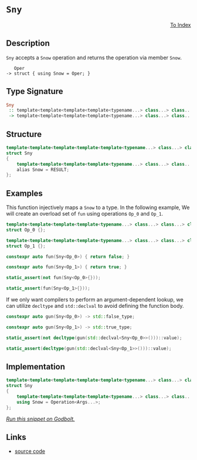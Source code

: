 <!-- Copyright 2024 Feng Mofan
SPDX-License-Identifier: Apache-2.0 -->

# `Sny`

<p style='text-align: right;'><a href="../utilities.md#sny">To Index</a></p>

## Description

`Sny` accepts a `Snow` operation and returns the operation via member `Snow`.

<pre><code>   Oper
-> struct { using Snow = Oper; }</code></pre>

## Type Signature

```Haskell
Sny
 :: template<template<template<template<typename...> class...> class...> class...> class...
 -> template<template<template<template<typename...> class...> class...> class...>
```

## Structure

```C++
template<template<template<template<template<typename...> class...> class...> class...> class>
struct Sny
{
    template<template<template<template<typename...> class...> class...> class...>
    alias Snow = RESULT;
};
```

## Examples

This function injectively maps a `Snow` to a type.
In the following example, We will create an overload set of `fun` using operations `Op_0` and `Op_1`.

```C++
template<template<template<template<typename...> class...> class...> class...>
struct Op_0 {};

template<template<template<template<typename...> class...> class...> class...>
struct Op_1 {};

constexpr auto fun(Sny<Op_0>) { return false; }

constexpr auto fun(Sny<Op_1>) { return true; }

static_assert(not fun(Sny<Op_0>{}));

static_assert(fun(Sny<Op_1>{}));
```

If we only want compilers to perform an argument-dependent lookup, we can utilize `decltype` and `std::declval` to avoid defining the function body.

```C++
constexpr auto gun(Sny<Op_0>) -> std::false_type;

constexpr auto gun(Sny<Op_1>) -> std::true_type;

static_assert(not decltype(gun(std::declval<Sny<Op_0>>()))::value);

static_assert(decltype(gun(std::declval<Sny<Op_1>>()))::value);
```

## Implementation

```C++
template<template<template<template<template<typename...> class...> class...> class...> class Operation>
struct Sny
{
    template<template<template<template<typename...> class...> class...> class...Args>
    using Snow = Operation<Args...>;
};
```

[*Run this snippet on Godbolt.*](https://godbolt.org/#z:OYLghAFBqd5QCxAYwPYBMCmBRdBLAF1QCcAaPECAMzwBtMA7AQwFtMQByARg9KtQYEAysib0QXACx8BBAKoBnTAAUAHpwAMvAFYTStJg1DIApACYAQuYukl9ZATwDKjdAGFUtAK4sGIAGwAnKSuADJ4DJgAcj4ARpjEIADMABykAA6oCoRODB7evgHBmdmOAuGRMSzxiam2mPZlDEIETMQE%2BT5%2BQfWNuS1tBBXRcQnJaQqt7Z2FPZODw1U14wCUtqhexMjsHASYLOkGeyZJbnsHR5gnZ/uHTMen53cPNxf3V48AnumMrJgAdICTtgANTIAwKBSA/7AsEQqFApKg8FMSHQ2EoyEggDyP2I91ywJMGgAgpNiF4HCChAxUAB3KhiWjEkkmADsVlJIO5IKel2ufPeAtu/MeIqFXx%2BzDY6KRcNRCJhcsxiox8OhJOIwAURK5PK82SM1NpdJBJwAIji8QSBNdNdrZdgTpzWWzzc6WSyAPQAKj9/oDga93oDIIAKtghGGhCCA8HSb7A0n/fHWaTBS8Mx9Xs9s1mBd9fjLEcj1SX5WjyyrHSzyZSCFaAPoaM0c9nupIuln5sVvTPi/t9vOF6UAqtlpWlhWOiuqpG1ggUqm4xtcVtWN0e0kh/0ggBieGIk3DmGPcc9pLQDEmmFU6WIIKYXiIIKoXgYEBp9MZtGZpxXGjAis64gsQmAEJsDCvmISjOq27rbpeAg3neD5Pi%2Bb4fl%2BDJMtcK5cEBIFgRBxBQYuXgfBY8EXmSrSOMgjYKgkBAQLSDaYZ%2BJo/n%2BbgAUSbZuisKxbmmtEEgxTHtNQ76cd%2BuH/ukq78Ru5pCSJO5%2BtSmBXugJ5nimNHmEkETgl4WBmqcz50IQny6qJV4ofej7PqgILADJ2HcXhimAUiwEALSwpM6AgCAP5KI2BCFupSHXnsqHOS%2B7lYVx8m8YpBF%2BSCgVysFoXkZgkXRZ2NHzPRjGQsxrGoA2WDglFPzQDJeUgHVtAAG5iNcnlpXx85IhAQkrKFnXeJgwklYhYnlZJLFtQ1mBNR%2BLVtaN3Wpb%2B3lKf12CDUJI1iBRE0WBway0JwACsvB%2BBwWikKgnBuNY1gggoGxbJgZpmEkPCkAQminWsADWIAXZI/waJIXBskkGgXRoZj%2BP4ZgpGk50cJIvAsBIGgaKQN13Q9HC8AoIB4/9t2naQcCwDAiAgBsBDpM%2B5CUGgBx0AkUR/JwqgpP4/n%2BJIbnIMgIJSP8Zi8Jg%2BBEMQeAhVwMiCCIYjsFIyvyEoagA6QuhK3S%2BLpJwPBnZd1260T2LPszDaoFQIJ8wLQsi2LEtmCCEAeBz9APkZXArLwFNaGsEBIOz6Sc2QFAQBHUcgMAUhmHwdB7EelCxLrsQRG0nwm7w2fMMQnzYrE2jaRTv3s2wgjYgwtB55TpBYLEXjAG4TKk9wvBYCwhjAOITf4GBDh4O1p667e2nPjsv0RHs6N3bQeCxPixceFguuLng2Pd6Q4/ELEWSYOa%2Bz98vRgA2sVAGNqABqeCYHSuKMPnmuq%2BIGv8IIigqOoTf630P3FAz1LD6BXqTSAaxUDpCaF3fywULSmEsNYMwhMD7yywJAwavQK65BcAwdwnguh6DCBEEY1QxhKxKDkAQMw/DUKyLQhgixRiJCVnYPBAgBjTGIYUDhDQuHNCmEMchSwqG2BEfQvQ8x2isMoewtYb1NjbAkGbDgV18aW04I7fmgthbAFFuLcGHsIC4EICQL6P1A5/SvmsBAmAmBYESDgkGkgkj/ECEkNkkhIZmEkP4XGF0ejo0xqQbGP1/j%2BC4P4FIgQUgxLBlwC6Xj/BaKbkTEmZNbGU1DnTMODMbYsxjnHX23M2CcDaCwdqbJ/JMHlEaLggR/hcAhtLWWJAFZ6G/sIUQn9pA9N/jrABIBk6GyYMbbu6jNEE14FbIpdsHZVJqXUhpwBxbNNaS2L2qAfYJCsWYGxwcqYFNKQkVmsddmR19iAZZtSURGCaVwPGNBaBp1JhATOTdC65zfj84updy4ODftXRgBA64N11i3NuHdfxd1%2Br3c%2BOw7rDzwePLud0p7IBnm/eeDRdbL1XrnDeyKg7y13r9A%2BR8lCnz7kYC%2BoBcl8FvgoB%2BT8X43V%2Bj0j%2B6sBmyCGf/O6uhk4GEvsgqwYDCXYOgbA3I8DEFJHNOK1B6CEiYInlA3Bo9nAQFcNIpWZDKhsL0DQpo%2BqMhMKaPI5YAi%2BjcKkXwhhWqmg8NEUahRMiHUFCdbIt1FCbVKPeqogO%2BhzbpMJjou5qyHnrKaS0iGntzFyysQHIOdjSAOKcWMHBoSsbJGaZDNkKS2Qw0kP4oWStZn3U4Fk8mV9qb5KQIzW2FyznEHKTsKpLsWAKHamLdqcbLiTHaRYzB3TZA8okHyn%2B2tBU6GSKQcZkzTaho0RbDJnBrZM2fCCe2j5iAsG7b2/tg73jHh2Xsv230khHPracq5UdW0PpuX29IikB2BEbEOggjED1CxTm8hIHyvl3X%2BY3X6YHAUVxBbsmu4L66NxRZgVu7dO5v0RfS0lzdDxoonk3LFOK954sXrwQla9Pgkq3uSt%2BVLj60vPhERlIdmVMHvo/Z%2BUo37cr6byzWArda6CSEAsVoCbBSvgDKuBnAvR5WVZYNBcyMEKw1Tgzh2q/C6sIeaw1/qJGmtyOa/T5QxHGttUI115q1MupEdaiRvrLM2ZMx6kNyiPpqNXTM7RHB92HuFj2vtIIP3/G/YmjpV7rFptyfYxxzjKDqLCdjMwzSkhJAuvDKGuMUtslieGuZNbbDZOOUJUgbiLqeIuikRGgRJCBBht4rgQn0ZJHXRG4mOSQ7qKlrl6tbWitrAPtkZwkggA%3D)

## Links

- [source code](../../../conceptrodon/sny.hpp)
